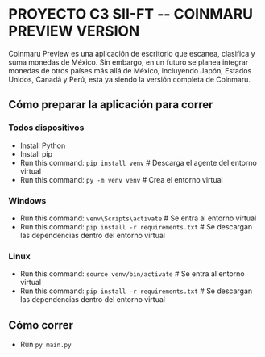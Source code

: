# PROYECTO C3 SII-FT -- COINMARU PREVIEW VERSION

Coinmaru Preview es una aplicación de escritorio que escanea, clasifica y suma monedas de México. Sin embargo, en un futuro se planea integrar monedas de otros países más allá de México, incluyendo Japón, Estados Unidos, Canadá y Perú, esta ya siendo la versión completa de Coinmaru.

## Cómo preparar la aplicación para correr
### Todos dispositivos
- Install Python
- Install pip
- Run this command: `pip install venv` # Descarga el agente del entorno virtual
- Run this command: `py -m venv venv`  # Crea el entorno virtual

### Windows
- Run this command: `venv\Scripts\activate` # Se entra al entorno virtual
- Run this command: `pip install -r requirements.txt` # Se descargan las dependencias dentro del entorno virtual
### Linux
- Run this command: `source venv/bin/activate` # Se entra al entorno virtual
- Run this command: `pip install -r requirements.txt` # Se descargan las dependencias dentro del entorno virtual

## Cómo correr
- Run `py main.py`
